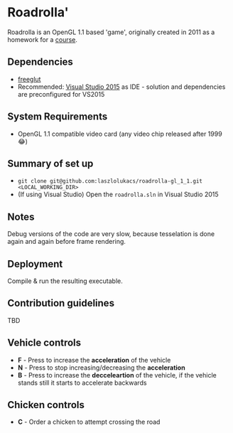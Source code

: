 ﻿# Roadrolla' #
Roadrolla is an OpenGL 1.1 based 'game', originally created in 2011 as a homework for a [course](https://portal.vik.bme.hu/kepzes/targyak/VIIIAB03/en/).

## Dependencies ##
* [freeglut](http://freeglut.sourceforge.net/)
* Recommended: [Visual Studio 2015](https://www.microsoft.com/en-us/download/details.aspx?id=48146) as IDE - solution and dependencies are preconfigured for VS2015

## System Requirements ##
* OpenGL 1.1 compatible video card (any video chip released after 1999 😂)

## Summary of set up
* `git clone git@github.com:laszlolukacs/roadrolla-gl_1_1.git <LOCAL_WORKING_DIR>`
* (If using Visual Studio) Open the `roadrolla.sln` in Visual Studio 2015

## Notes
Debug versions of the code are very slow, because tesselation is done again and again before frame rendering.

## Deployment
Compile & run the resulting executable.

## Contribution guidelines
TBD

## Vehicle controls
* **F** - Press to increase the **acceleration** of the vehicle
* **N** - Press to stop increasing/decreasing the **acceleration**
* **B** - Press to increase the **decceleartion** of the vehicle, if the vehicle stands still it starts to accelerate backwards

## Chicken controls
* **C** - Order a chicken to attempt crossing the road